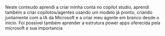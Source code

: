 Neste conteudo aprendi a criar minha conta no copilot studio, aprendi também a criar copilotos/agentes usando um modelo já pronto, criando juntamente com a IA da Microsoft e a criar meu agente em branco desde o inicio.
Foi possivel também aprender a estrutura power apps oferecida pela microsoft e sua importancia
